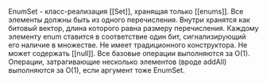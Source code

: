EnumSet - класс-реализация [[Set]], хранящая только [[enums]]. Все элементы должны быть из одного перечисления.
Внутри хранятся как битовый вектор, длина которого равна размеру перечисления. Каждому элементу enum ставится в соответствие один бит, сигнализирующий его наличие в множестве.
Не имеет традиционного конструктора.
Не может содержать [[null]].
Все базовые операции выполняются за О(1). Операции, затрагивающие несколько элементов (вроде addAll) выполняются за O(1), если аргумент тоже EnumSet.